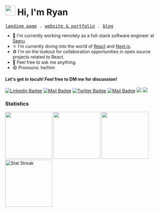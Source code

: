 <h1 class="flex"><img src="https://tva1.sinaimg.cn/large/e6c9d24egy1h1571l0uucg205k05egri.gif" width="32" />&nbsp;Hi, I'm Ryan</h1>

<p align="left">
  <samp>
    <a href="https://aulianza.com" target='_blank'>landing page</a> .
        <a href="https://aulianza.id" target='_blank'>website & portfolio</a> .
    <a href="https://aulianza.id/blog" target='_blank'>blog</a> 
  </samp>
</p>

- 🏢 I'm currently working remotely as a full-stack software engineer at [Seeru](https://seeru.com).
- ⚛️ I'm currently diving into the world of [React](https://reactjs.org) and [Next.js](https://nextjs.org).
- ♻️ I'm on the lookout for collaboration opportunities in open source projects related to React.
- 💬 Feel free to ask me anything.
- 😄 Pronouns: he/him


####  Let's get in tocuh! Feel free to DM me for discussion!

[![Linkedin Badge](https://img.shields.io/badge/-Ryan%20Aulia-0e76a8?style=flat&labelColor=0e76a8&logo=linkedin&logoColor=white)](https://www.linkedin.com/in/aulianza/) 
[![Mail Badge](https://img.shields.io/badge/-@aulianza-e84393?style=flat&labelColor=e84393&logo=instagram&logoColor=white)](https://instagram.com/aulianza) 
[![Twitter Badge](https://img.shields.io/badge/-@aulianzaa-1ca0f1?style=flat&labelColor=1ca0f1&logo=twitter&logoColor=white&link=https://twitter.com/aulianzaa)](https://twitter.com/aulianzaa) 
[![Mail Badge](https://img.shields.io/badge/-aulianza.dev@gmail.com-c0392b?style=flat&labelColor=c0392b&logo=gmail&logoColor=white)](mailto:aulianza.dev@gmail.com)
[![](https://komarev.com/ghpvc/?username=aulianza&color=blue&label=Profile%20Views)](https://github.com/aulianza/aulianza)
[![](https://img.shields.io/github/followers/aulianza?label=GitHub%20Followers)](https://github.com/aulianza)
<br />

### Statistics

<span><img height="150"  src="https://github-readme-stats.vercel.app/api/top-langs/?username=aulianza&layout=compact&hide=php&langs_count=6" /></span>
<span><a href="https://wakatime.com/@aulianza"><img height="150" src="https://github-readme-stats.vercel.app/api/wakatime?username=aulianza&layout=compact&langs_count=6" /></a></span>
<span><a href="https://github.com/aulianza?tab=repositories&q=&type=&language=&sort=stargazers"><img height="150" src="https://github-readme-stats.vercel.app/api?username=aulianza&show_icons=true&count_private=true&hide=contribs" /></a></span>
<span><img src="https://github-readme-streak-stats.herokuapp.com/?user=aulianza" height="150" alt="Stat Streak" /></span>
